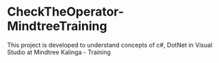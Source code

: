 # CheckTheOperator-MindtreeTraining
This project is developed to understand concepts of c#, DotNet in Visual Studio at Mindtree Kalinga - Training
